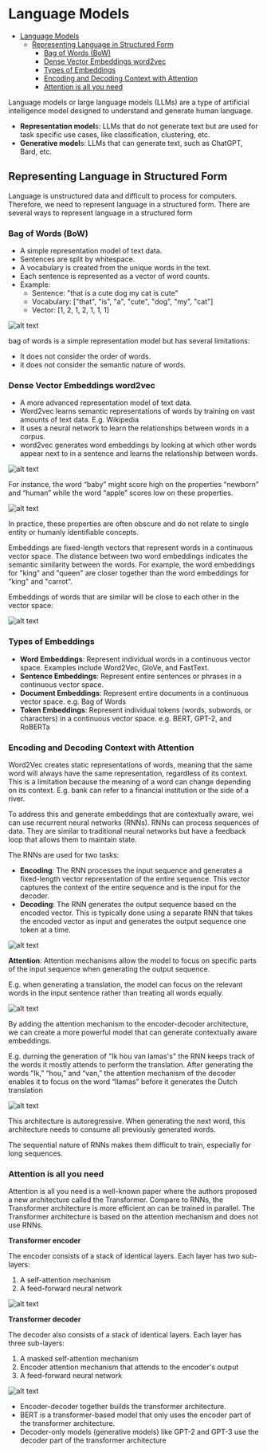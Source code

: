 # Language Models

- [Language Models](#language-models)
  - [Representing Language in Structured Form](#representing-language-in-structured-form)
    - [Bag of Words (BoW)](#bag-of-words-bow)
    - [Dense Vector Embeddings word2vec](#dense-vector-embeddings-word2vec)
    - [Types of Embeddings](#types-of-embeddings)
    - [Encoding and Decoding Context with Attention](#encoding-and-decoding-context-with-attention)
    - [Attention is all you need](#attention-is-all-you-need)


Language models or large language models (LLMs) are a type of artificial intelligence model designed to understand and generate human language.

- **Representation model**s: LLMs that do not generate text but are used for task specific use cases, like classification, clustering, etc.
- **Generative model**s: LLMs that can generate text, such as ChatGPT, Bard, etc.

## Representing Language in Structured Form

Language is unstructured data and difficult to process for computers. Therefore, we need to represent language in a structured form. There are several ways to represent language in a structured form

### Bag of Words (BoW)
- A simple representation model of text data.
- Sentences are split by whitespace.
- A vocabulary is created from the unique words in the text.
- Each sentence is represented as a vector of word counts.
- Example:
  - Sentence: "that is a cute dog my cat is cute"
  - Vocabulary: ["that", "is", "a", "cute", "dog", "my", "cat"]
  - Vector: [1, 2, 1, 2, 1, 1, 1]

![alt text](images/llm/bag-of-words.png)

bag of words is a simple representation model but has several limitations:
- It does not consider the order of words.
- it does not consider the semantic nature of words.

### Dense Vector Embeddings word2vec
- A more advanced representation model of text data.
- Word2vec learns semantic representations of words by training on vast amounts of text data. E.g. Wikipedia
- It uses a neural network to learn the relationships between words in a corpus.
- word2vec generates word embeddings by looking at which other words appear next to in a sentence and learns the relationship between words.

![alt text](images/llm/neural-network-word-embedding.png)

For instance, the word “baby” might score high on the properties “newborn” and “human” while the word “apple” scores low on these properties.

![alt text](images/llm/values-of-embeddings.png)

In practice, these properties are often obscure and do not relate to single entity or humanly identifiable concepts.

Embeddings are fixed-length vectors that represent words in a continuous vector space. The distance between two word embeddings indicates the semantic similarity between the words. For example, the word embeddings for "king" and "queen" are closer together than the word embeddings for "king" and "carrot".

Embeddings of words that are similar will be close to each other in the vector space:

![alt text](images/llm/embeddings-vectore-space.png)

### Types of Embeddings
- **Word Embeddings**: Represent individual words in a continuous vector space. Examples include Word2Vec, GloVe, and FastText.
- **Sentence Embeddings**: Represent entire sentences or phrases in a continuous vector space.
- **Document Embeddings**: Represent entire documents in a continuous vector space. e.g. Bag of Words
- **Token Embeddings**: Represent individual tokens (words, subwords, or characters) in a continuous vector space. e.g. BERT, GPT-2, and RoBERTa

### Encoding and Decoding Context with Attention

Word2Vec creates static representations of words, meaning that the same word will always have the same representation, regardless of its context. This is a limitation because the meaning of a word can change depending on its context. E.g. bank can refer to a financial institution or the side of a river.

To address this and generate embeddings that are contextually aware, wei can use recurrent neural networks (RNNs). RNNs can process sequences of data. They are similar to traditional neural networks but have a feedback loop that allows them to maintain state. 

The RNNs are used for two tasks:

- **Encoding**: The RNN processes the input sequence and generates a fixed-length vector representation of the entire sequence. This vector captures the context of the entire sequence and is the input for the decoder.
- **Decoding**: The RNN generates the output sequence based on the encoded vector. This is typically done using a separate RNN that takes the encoded vector as input and generates the output sequence one token at a time.

![alt text](images/llm/encoder-decoder.png)

**Attention**: Attention mechanisms allow the model to focus on specific parts of the input sequence when generating the output sequence. 

E.g. when generating a translation, the model can focus on the relevant words in the input sentence rather than treating all words equally. 

![alt text](images/llm/attention.png)

By adding the attention mechanism to the encoder-decoder architecture, we can create a more powerful model that can generate contextually aware embeddings. 

E.g. durning the generation of "Ik hou van lamas's" the RNN keeps track of the words it mostly attends to perform the translation. After generating the words “Ik,” “hou,” and “van,” the attention mechanism of the
decoder enables it to focus on the word “llamas” before it generates the Dutch translation

![alt text](images/llm/encoder-decoder-with-attention.png)

This architecture is autoregressive. When generating the next
word, this architecture needs to consume all previously generated words.

The sequential nature of RNNs makes them difficult to train, especially for long sequences. 

### Attention is all you need

Attention is all you need is a well-known paper where the authors proposed a new architecture called the Transformer. Compare to RNNs, the Transformer architecture is more efficient an can be trained in parallel. The Transformer architecture is based on the attention mechanism and does not use RNNs.

**Transformer encoder**

The encoder consists of a stack of identical layers. Each layer has two sub-layers:
1. A self-attention mechanism
2. A feed-forward neural network

![alt text](images/llm/transformer-encoder.png)

**Transformer decoder**

The decoder also consists of a stack of identical layers. Each layer has three sub-layers:
1. A masked self-attention mechanism
2. Encoder attention mechanism that attends to the encoder's output
3. A feed-forward neural network

![alt text](images/llm/transformer-decoder.png)

- Encoder-decoder together builds the transformer architecture.
- BERT is a transformer-based model that only uses the encoder part of the transformer architecture.
- Decoder-only models (generative models) like GPT-2 and GPT-3 use the decoder part of the transformer architecture


